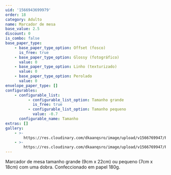 ```yaml
---
uid: '1566943699979'
order: 18
category: Adulto
name: Marcador de mesa
base_value: 2.5
discount: 0
is_combo: false
base_paper_type:
    - base_paper_type_option: Offset (fosco)
      is_free: true
    - base_paper_type_option: Glossy (fotográfico)
      value: 0
    - base_paper_type_option: Linho (texturizado)
      value: 0
    - base_paper_type_option: Perolado
      value: 0
envelope_paper_type: []
configurables:
    - configurable_list:
          - configurable_list_option: Tamanho grande
            is_free: true
          - configurable_list_option: Tamanho pequeno
            value: -0.7
      configurable_name: Tamanho
extras: []
gallery:
    - >-
        https://res.cloudinary.com/dkaanqsro/image/upload/v1566769947/Papelaria%20adulto/Marcador_de_mesa_1_qngogg.jpg
    - >-
        https://res.cloudinary.com/dkaanqsro/image/upload/v1566769947/Papelaria%20adulto/Marcador_de_mesa_2_u8jmqh.jpg
---
```


Marcador de mesa tamanho grande (9cm x 22cm) ou pequeno (7cm x 18cm) com uma
dobra. Confeccionado em papel 180g.

